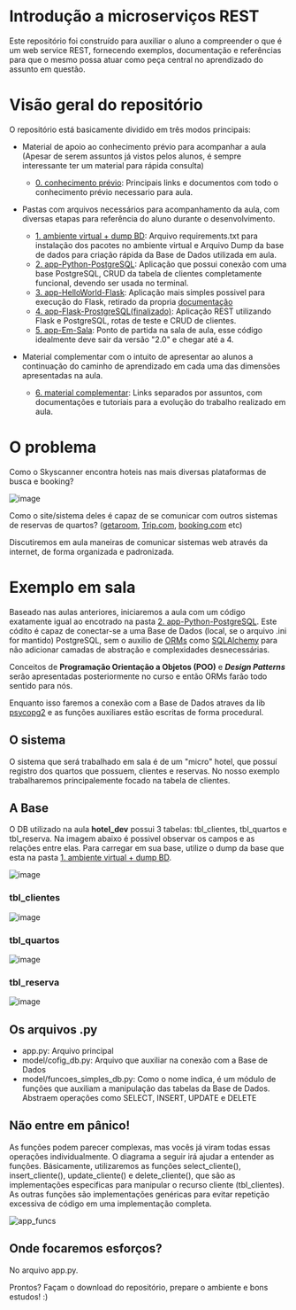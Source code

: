 # Introdução a microserviços REST

Este repositório foi construído para auxiliar o aluno a compreender o que é um web service REST, fornecendo exemplos, documentação e referências para que o mesmo possa atuar como peça central no aprendizado do assunto em questão.

# Visão geral do repositório

O repositório está basicamente dividido em três modos principais:

- Material de apoio ao conhecimento prévio para acompanhar a aula (Apesar de serem assuntos já vistos pelos alunos, é sempre interessante ter um material para rápida consulta)
  - [0. conhecimento prévio](https://github.com/Tiagoeem/dev_web_flask/tree/main/0.%20conhecimento%20pr%C3%A9vio): Principais links e documentos com todo o conhecimento prévio necessario para aula.

- Pastas com arquivos necessários para acompanhamento da aula, com diversas etapas para referência do aluno durante o desenvolvimento.
  - [1. ambiente virtual + dump BD](https://github.com/Tiagoeem/dev_web_flask/tree/main/1.%20ambiente%20virtual%20%2B%20dump%20BD): Arquivo requirements.txt para instalação dos pacotes no ambiente virtual e Arquivo Dump da base de dados para criação rápida da Base de Dados utilizada em aula.
  - [2. app-Python-PostgreSQL](https://github.com/Tiagoeem/dev_web_flask/tree/main/2.%20app-Python-PostgreSQL): Aplicação que possui conexão com uma base PostgreSQL, CRUD da tabela de clientes completamente funcional, devendo ser usada no terminal.
  - [3. app-HelloWorld-Flask](https://github.com/Tiagoeem/dev_web_flask/tree/main/3.%20app-HelloWorld-Flask): Aplicação mais simples possivel para execução do Flask, retirado da propria [documentação](https://flask.palletsprojects.com/en/1.1.x/quickstart/)
  - [4. app-Flask-ProstgreSQL(finalizado)](https://github.com/Tiagoeem/dev_web_flask/tree/main/4.%20app-Flask-ProstgreSQL(finalizado)): Aplicação REST utilizando Flask e PostgreSQL, rotas de teste e CRUD de clientes.
  - [5. app-Em-Sala](https://github.com/Tiagoeem/dev_web_flask/tree/main/5.%20app-Em-Sala): Ponto de partida na sala de aula, esse código idealmente deve sair da versão "2.0" e chegar até a 4.

- Material complementar com o intuito de apresentar ao alunos a continuação do caminho de aprendizado em cada uma das dimensões apresentadas na aula.
  - [6. material complementar](https://github.com/Tiagoeem/dev_web_flask/tree/main/6.%20material%20complementar): Links separados por assuntos, com documentações e tutoriais para a evolução do trabalho realizado em aula.

# O problema

Como o Skyscanner encontra hoteis nas mais diversas plataformas de busca e booking?

![image](https://user-images.githubusercontent.com/25457273/120265745-01addb80-c277-11eb-8d7a-98f8348d867d.png)

Como o site/sistema deles é capaz de se comunicar com outros sistemas de reservas de quartos? ([getaroom](https://www.getaroom.com/), [Trip.com](https://br.trip.com/?locale=pt_br), [booking.com](https://www.booking.com/index.html?aid=1382154&label=98b039b6c28f11eb8e469e4b97b7f317) etc)

Discutiremos em aula maneiras de comunicar sistemas web através da internet, de forma organizada e padronizada.

# Exemplo em sala

Baseado nas aulas anteriores, iniciaremos a aula com um código exatamente igual ao encotrado na pasta [2. app-Python-PostgreSQL](https://github.com/Tiagoeem/dev_web_flask/tree/main/2.%20app-Python-PostgreSQL). Este códito é capaz de conectar-se a uma Base de Dados (local, se o arquivo .ini for mantido) PostgreSQL, sem o auxilio de [ORMs](https://www.fullstackpython.com/object-relational-mappers-orms.html) como [SQLAlchemy](https://docs.sqlalchemy.org/en/14/) para não adicionar camadas de abstração e complexidades desnecessárias.

Conceitos de **Programação Orientação a Objetos (POO)** e ***Design Patterns*** serão apresentadas posteriormente no curso e então ORMs farão todo sentido para nós.

Enquanto isso faremos a conexão com a Base de Dados atraves da lib [psycopg2](https://pypi.org/project/psycopg2/) e as funções auxiliares estão escritas de forma procedural.

## O sistema

O sistema que será trabalhado em sala é de um "micro" hotel, que possuí registro dos quartos que possuem, clientes e reservas. No nosso exemplo trabalharemos principalemente focado na tabela de clientes.

## A Base

O DB utilizado na aula **hotel_dev** possui 3 tabelas: tbl_clientes, tbl_quartos e tbl_reserva. Na imagem abaixo é possivel observar os campos e as relações entre elas. Para carregar em sua base, utilize o dump da base que esta na pasta [1. ambiente virtual + dump BD](https://github.com/Tiagoeem/dev_web_flask/tree/main/1.%20ambiente%20virtual%20%2B%20dump%20BD).

![image](https://user-images.githubusercontent.com/25457273/120267232-ef816c80-c279-11eb-8245-80db13569d12.png)

### tbl_clientes

![image](https://user-images.githubusercontent.com/25457273/120267464-5dc62f00-c27a-11eb-8575-1f3b7573a8de.png)

### tbl_quartos

![image](https://user-images.githubusercontent.com/25457273/120267513-759db300-c27a-11eb-98f7-ed209fff63a1.png)

### tbl_reserva

![image](https://user-images.githubusercontent.com/25457273/120267546-89491980-c27a-11eb-842b-4cea3ba9aca6.png)

## Os arquivos .py

- app.py: Arquivo principal
- model/cofig_db.py: Arquivo que auxiliar na conexão com a Base de Dados
- model/funcoes_simples_db.py: Como o nome indica, é um módulo de funções que auxiliam a manipulação das tabelas da Base de Dados. Abstraem operações como SELECT, INSERT, UPDATE e DELETE

## Não entre em pânico!

As funções podem parecer complexas, mas vocês já viram todas essas operações individualmente. O diagrama a seguir irá ajudar a entender as funções.
Básicamente, utilizaremos as funções select_cliente(), insert_cliente(), update_cliente() e delete_cliente(), que são as implementações especificas para manipular o recurso cliente (tbl_clientes). As outras funções são implementações genéricas para evitar repetição excessiva de código em uma implementação completa.

![app_funcs](https://user-images.githubusercontent.com/25457273/120270755-83eecd80-c280-11eb-9735-217eb62c5942.png)

## Onde focaremos esforços?

No arquivo app.py.

Prontos? Façam o download do repositório, prepare o ambiente e bons estudos! :)




